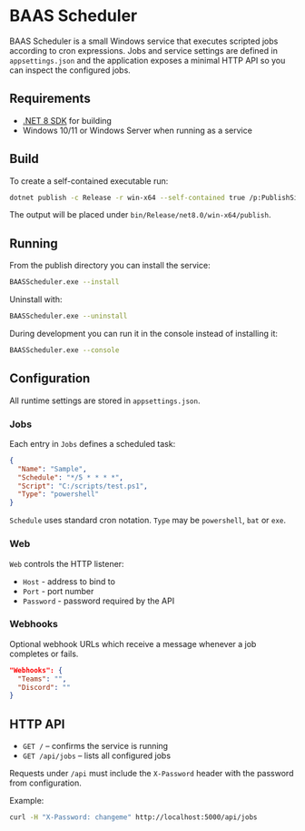 # BAAS Scheduler

BAAS Scheduler is a small Windows service that executes scripted jobs according to cron expressions. Jobs and service settings are defined in `appsettings.json` and the application exposes a minimal HTTP API so you can inspect the configured jobs.

## Requirements

* [.NET 8 SDK](https://dotnet.microsoft.com/download/dotnet/8.0) for building
* Windows 10/11 or Windows Server when running as a service

## Build

To create a self-contained executable run:

```bash
dotnet publish -c Release -r win-x64 --self-contained true /p:PublishSingleFile=true
```

The output will be placed under `bin/Release/net8.0/win-x64/publish`.

## Running

From the publish directory you can install the service:

```bash
BAASScheduler.exe --install
```

Uninstall with:

```bash
BAASScheduler.exe --uninstall
```

During development you can run it in the console instead of installing it:

```bash
BAASScheduler.exe --console
```

## Configuration

All runtime settings are stored in `appsettings.json`.

### Jobs
Each entry in `Jobs` defines a scheduled task:

```json
{
  "Name": "Sample",
  "Schedule": "*/5 * * * *",
  "Script": "C:/scripts/test.ps1",
  "Type": "powershell"
}
```

`Schedule` uses standard cron notation. `Type` may be `powershell`, `bat` or `exe`.

### Web
`Web` controls the HTTP listener:

* `Host` - address to bind to
* `Port` - port number
* `Password` - password required by the API

### Webhooks
Optional webhook URLs which receive a message whenever a job completes or fails.

```json
"Webhooks": {
  "Teams": "",
  "Discord": ""
}
```

## HTTP API

* `GET /` – confirms the service is running
* `GET /api/jobs` – lists all configured jobs

Requests under `/api` must include the `X-Password` header with the password from configuration.

Example:

```bash
curl -H "X-Password: changeme" http://localhost:5000/api/jobs
```
